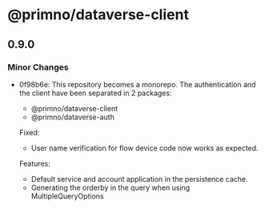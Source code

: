 # @primno/dataverse-client

## 0.9.0

### Minor Changes

- 0f98b6e: This repository becomes a monorepo. The authentication and the client have been separated in 2 packages:

  - @primno/dataverse-client
  - @primno/dataverse-auth

  Fixed:

  - User name verification for flow device code now works as expected.

  Features:

  - Default service and account application in the persistence cache.
  - Generating the orderby in the query when using MultipleQueryOptions
